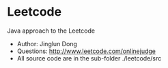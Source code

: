 Leetcode
========

Java approach to the Leetcode

+ Author: Jinglun Dong
+ Questions: http://www.leetcode.com/onlinejudge
+ All source code are in the sub-folder ./leetcode/src
